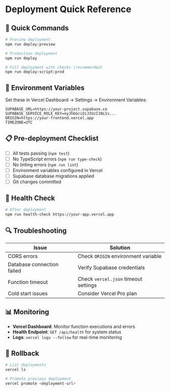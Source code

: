 # Deployment Quick Reference

## 🚀 Quick Commands

```bash
# Preview deployment
npm run deploy:preview

# Production deployment  
npm run deploy

# Full deployment with checks (recommended)
npm run deploy:script:prod
```

## 🔧 Environment Variables

Set these in Vercel Dashboard → Settings → Environment Variables:

```
SUPABASE_URL=https://your-project.supabase.co
SUPABASE_SERVICE_ROLE_KEY=eyJhbGciOiJIUzI1NiIs...
ORIGIN=https://your-frontend.vercel.app
TIMEZONE=UTC
```

## 📋 Pre-deployment Checklist

- [ ] All tests passing (`npm test`)
- [ ] No TypeScript errors (`npm run type-check`)
- [ ] No linting errors (`npm run lint`)
- [ ] Environment variables configured in Vercel
- [ ] Supabase database migrations applied
- [ ] Git changes committed

## 🏥 Health Check

```bash
# After deployment
npm run health-check https://your-app.vercel.app
```

## 🔍 Troubleshooting

| Issue | Solution |
|-------|----------|
| CORS errors | Check `ORIGIN` environment variable |
| Database connection failed | Verify Supabase credentials |
| Function timeout | Check `vercel.json` timeout settings |
| Cold start issues | Consider Vercel Pro plan |

## 📊 Monitoring

- **Vercel Dashboard**: Monitor function executions and errors
- **Health Endpoint**: `GET /api/health` for system status
- **Logs**: `vercel logs --follow` for real-time monitoring

## 🔄 Rollback

```bash
# List deployments
vercel ls

# Promote previous deployment
vercel promote <deployment-url>
```